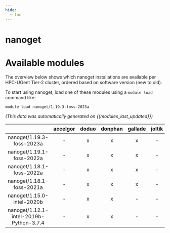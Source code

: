 ```yaml
---
hide:
  - toc
---
```


nanoget
=======

# Available modules


The overview below shows which nanoget installations are available per HPC-UGent Tier-2 cluster, ordered based on software version (new to old).

To start using nanoget, load one of these modules using a `module load` command like:

```shell
module load nanoget/1.19.3-foss-2023a
```

*(This data was automatically generated on {{modules_last_updated}})*  

| |accelgor|doduo|donphan|gallade|joltik|shinx|
| :---: | :---: | :---: | :---: | :---: | :---: | :---: |
|nanoget/1.19.3-foss-2023a|-|x|x|x|-|x|
|nanoget/1.19.1-foss-2022a|-|x|x|x|-|-|
|nanoget/1.18.1-foss-2022a|-|x|x|x|-|-|
|nanoget/1.18.1-foss-2021a|-|x|x|x|-|-|
|nanoget/1.15.0-intel-2020b|-|x|x|-|-|-|
|nanoget/1.12.1-intel-2019b-Python-3.7.4|-|x|x|-|-|-|
